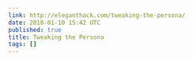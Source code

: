 ```yaml
---
link: http://eleganthack.com/tweaking-the-persona/
date: 2018-01-10 15:42 UTC
published: true
title: Tweaking the Persona
tags: []
---
```



